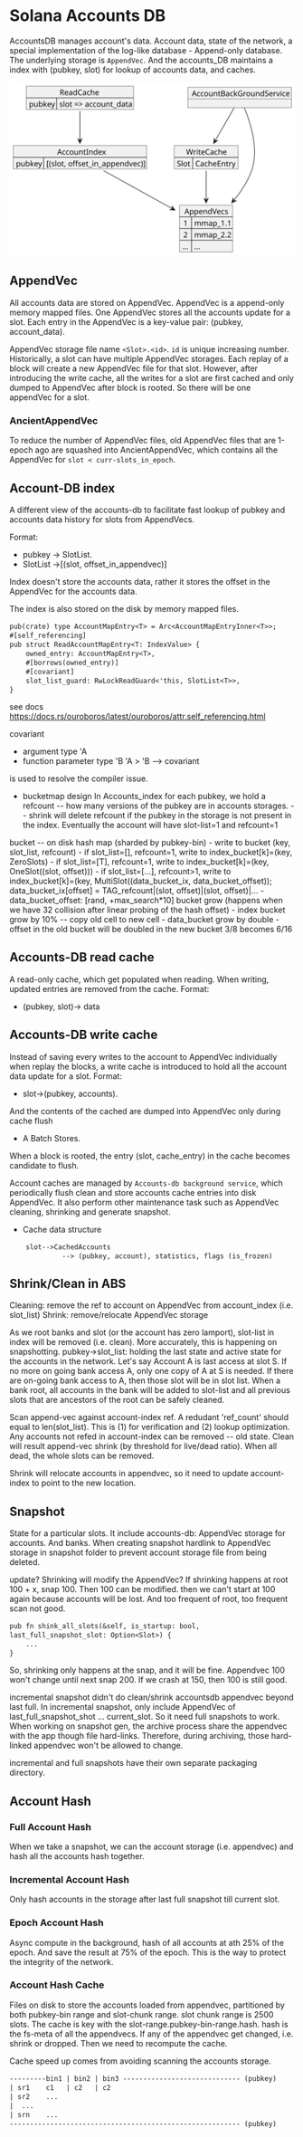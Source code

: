 # Solana Accounts DB

AccountsDB manages account's data. Account data, state of the network, a special
implementation of the log-like database - Append-only database. The underlying
storage is `AppendVec`. And the accounts_DB maintains a index with (pubkey, slot)
for lookup of accounts data, and caches.

![Alt text](./out/accounts_db_diagram/accounts_db_diagram.svg)

## AppendVec

All accounts data are stored on AppendVec. AppendVec is a append-only memory
mapped files. One AppendVec stores all the accounts update for a slot. Each
entry in the AppendVec is a key-value pair: (pubkey, account_data).

AppendVec storage file name `<Slot>.<id>`. `id` is unique increasing number.
Historically, a slot can have multiple AppendVec storages. Each replay of a
block will create a new AppendVec file for that slot. However, after introducing
the write cache, all the writes for a slot are first cached and only dumped to
AppendVec after block is rooted. So there will be one appendVec for a slot.

### AncientAppendVec
To reduce the number of AppendVec files, old AppendVec files that are 1-epoch
ago are squashed into AncientAppendVec, which contains all the AppendVec for
`slot < curr-slots_in_epoch`.

## Account-DB index

A different view of the accounts-db to facilitate fast lookup of pubkey and
accounts data history for slots from AppendVecs.

Format:
- pubkey -> SlotList.
- SlotList ->[(slot, offset_in_appendvec)]

Index doesn't store the accounts data, rather it stores the offset in the
AppendVec for the accounts data.

The index is also stored on the disk by memory mapped files.

```
pub(crate) type AccountMapEntry<T> = Arc<AccountMapEntryInner<T>>;
#[self_referencing]
pub struct ReadAccountMapEntry<T: IndexValue> {
    owned_entry: AccountMapEntry<T>,
    #[borrows(owned_entry)]
    #[covariant]
    slot_list_guard: RwLockReadGuard<'this, SlotList<T>>,
}
```

see docs
https://docs.rs/ouroboros/latest/ouroboros/attr.self_referencing.html

covariant
- argument type 'A
- function parameter type 'B
'A > 'B --> covariant

is used to resolve the compiler issue.

- bucketmap design
In Accounts_index for each pubkey, we hold a refcount -- how many versions of
the pubkey are in accounts storages. -- shrink will delete refcount if the
pubkey in the storage is not present in the index. Eventually the account will
have slot-list=1 and refcount=1

bucket -- on disk hash map (sharded by pubkey-bin)
    - write to bucket (key, slot_list, refcount)
        - if slot_list=[], refcount=1, write to index_bucket[k]=(key, ZeroSlots)
        - if slot_list=[T], refcount=1, write to index_bucket[k]=(key, OneSlot((slot, offset)))
        - if slot_list=[...], refcount>1, 
            write to index_bucket[k]=(key, MultiSlot((data_bucket_ix, data_bucket_offset)); 
                data_bucket_ix[offset] = TAG_refcount|(slot, offset)|(slot, offset)|...
                - data_bucket_offset: [rand, +max_search*10]
bucket grow (happens when we have 32 collision after linear probing of the hash offset)
    - index bucket grow by 10% -- copy old cell to new cell
    - data_bucket grow by double
        - offset in the old bucket will be doubled in the new bucket
            3/8 becomes 6/16

## Accounts-DB read cache

A read-only cache, which get populated when reading. When writing, updated entries are removed from the cache.
Format:
- (pubkey, slot)-> data

## Accounts-DB write cache

Instead of saving every writes to the account to AppendVec individually when
replay the blocks, a write cache is introduced to hold all the account data
update for a slot. Format:
- slot->(pubkey, accounts).

And the contents of the cached are dumped into AppendVec only during cache flush
- A Batch Stores.

When a block is rooted, the entry (slot, cache_entry) in the cache becomes
candidate to flush.

Account caches are managed by `Accounts-db background service`, which periodically
flush clean and store accounts cache entries into disk AppendVec. It also
perform other maintenance task such as AppendVec cleaning, shrinking and
generate snapshot.

- Cache data structure
```
    slot-->CachedAccounts
             --> (pubkey, account), statistics, flags (is_frozen)
```

## Shrink/Clean in ABS

Cleaning: remove the ref to account on AppendVec from account_index (i.e. slot_list) 
Shrink: remove/relocate AppendVec storage

As we root banks and slot (or the account has zero lamport), slot-list in index will be removed (i.e. clean). More accurately, this is happening on snapshotting.
pubkey->slot_list: holding the last state and active state for the accounts in the network.
Let's say Account A is last access at slot S. If no more on going bank access A, only one copy of A at S is needed.
If there are on-going bank access to A, then those slot will be in slot list.
When a bank root, all accounts in the bank will be added to slot-list and all previous slots that are ancestors of the root can be safely cleaned.

Scan append-vec against account-index ref. 
A redudant 'ref_count' should equal to len(slot_list). This is (1) for verification and (2) lookup optimization.
Any accounts not refed in account-index can be removed -- old state. Clean will result append-vec shrink (by threshold for live/dead ratio). When all
dead, the whole slots can be removed.

Shrink will relocate accounts in appendvec, so it need to update account-index to point to the new location.

## Snapshot

State for a particular slots. It include accounts-db: AppendVec storage for accounts. And banks.
When creating snapshot hardlink to AppendVec storage in snapshot folder to prevent account storage file from being deleted.

update? Shrinking will modify the AppendVec?
If shrinking happens at root 100 + x, snap 100. Then 100 can be modified. then
we can't start at 100 again because accounts will be lost. And too frequent of
root, too frequent scan not good.

```
pub fn shink_all_slots(&self, is_startup: bool, last_full_snapshot_slot: Option<Slot>) {
    ...
}
```

So, shrinking only happens at the snap, and it will be fine. Appendvec 100 won't
change until next snap 200. If we crash at 150, then 100 is still good.

incremental snapshot didn't do clean/shrink accountsdb appendvec beyond last full.
In incremental snapshot, only include AppendVec of last_full_snapshot_shot ... current_slot. So it need full snapshots to work.
When working on snapshot gen, the archive process share the appendvec with the
app though file hard-links. Therefore, during archiving, those hard-linked
appendvec won't be allowed to change.

incremental and full snapshots have their own separate packaging directory.

## Account Hash

### Full Account Hash
When we take a snapshot, we can the account storage (i.e. appendvec) and hash all the accounts hash together.

### Incremental Account Hash
Only hash accounts in the storage after last full snapshot till current slot.

### Epoch Account Hash
Async compute in the background, hash of all accounts at ath 25% of the epoch.
And save the result at 75% of the epoch. This is the way to protect the
integrity of the network.

### Account Hash Cache
Files on disk to store the accounts loaded from appendvec, partitioned by both
pubkey-bin range and slot-chunk range. slot chunk range is 2500 slots. The cache
is key with the slot-range.pubkey-bin-range.hash. hash is the fs-meta of all the
appendvecs. If any of the appendvec get changed, i.e. shrink or dropped. Then we
need to recompute the cache.

Cache speed up comes from avoiding scanning the accounts storage.

```
---------bin1 | bin2 | bin3 ----------------------------- (pubkey)
| sr1    c1   | c2   | c2
| sr2    ...
|  ...
| srn    ...
--------------------------------------------------------- (pubkey)
```
